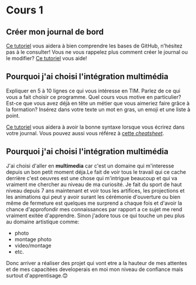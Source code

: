 # Cours 1
## Créer mon journal de bord
[Ce tutoriel](https://guides.github.com/activities/hello-world/) vous aidera à bien comprendre les bases de GitHub, n'hésitez pas à le consulter!
Vous ne vous rappelez plus comment créer le journal ou le modifier? [Ce tutoriel](https://youtu.be/lX3bpuLK_Sg) vous aide! 

## Pourquoi j'ai choisi l'intégration multimédia
Expliquer en 5 à 10 lignes ce qui vous intéresse en TIM. Parlez de ce qui vous a fait choisir ce programme. Quel cours vous motive en particulier? Est-ce que vous avez déjà en tête un métier que vous aimeriez faire grâce à la formation? Insérez dans votre texte un mot en gras, un emoji et une liste à point. 

[Ce tutoriel](https://guides.github.com/features/mastering-markdown/) vous aidera à avoir la bonne syntaxe lorsque vous écrirez dans votre journal. Vous pouvez aussi vous référez à [cette *cheatsheet*](https://github.com/tchapi/markdown-cheatsheet/blob/master/README.md). 


## Pourquoi j'ai choisi l'intégration multimédia
J'ai choisi d'aller en **multimedia** car c'est un domaine qui m'interesse depuis un bon petit moment déja.Le fait de voir tous le travail qui ce cache derrière c'est oeuvres est une chose qui m'intrigue beaucoup et qui va vraiment me chercher au niveau de ma curiosité. Je fait du sport de haut niveau depuis 7 ans maintenant et voir tous les artifices, les projections et les animations qui peut y avoir surant les cérémonie d'ouverture ou bien même de fermeture est quelques me surprend a chaque fois et d'avoir la chance d'approfondir mes connaissances par rapport a ce sujet me rend vraiment exitée d'apprendre. Sinon j'adore tous ce qui touche un peu plus au domaine artistique comme:
* photo
* montage photo
* video/montage 
* etc. 
 
 Donc arriver a réaliser des projet qui vont etre a la hauteur de mes attentes et de mes capacitées developerais en moi mon niveau de confiance mais surtout d'apprentisage.😊
